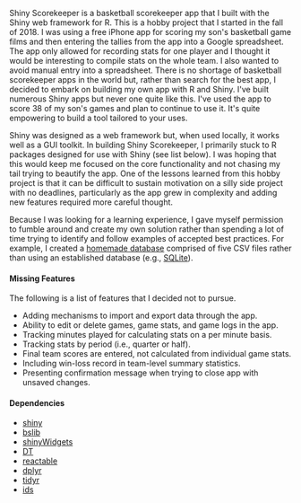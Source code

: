 
Shiny Scorekeeper is a basketball scorekeeper app that I built with the Shiny web framework for R. This is a hobby project that I started in the fall of 2018. I was using a free iPhone app for scoring my son's basketball game films and then entering the tallies from the app into a Google spreadsheet. The app only allowed for recording stats for one player and I thought it would be interesting to compile stats on the whole team. I also wanted to avoid manual entry into a spreadsheet. There is no shortage of basketball scorekeeper apps in the world but, rather than search for the best app, I decided to embark on building my own app with R and Shiny. I've built numerous Shiny apps but never one quite like this. I've used the app to score 38 of my son's games and plan to continue to use it. It's quite empowering to build a tool tailored to your uses.

Shiny was designed as a web framework but, when used locally, it works well as a GUI toolkit. In building Shiny Scorekeeper, I primarily stuck to R packages designed for use with Shiny (see list below). I was hoping that this would keep me focused on the core functionality and not chasing my tail trying to beautify the app. One of the lessons learned from this hobby project is that it can be difficult to sustain motivation on a silly side project with no deadlines, particularly as the app grew in complexity and adding new features required more careful thought.

Because I was looking for a learning experience, I gave myself permission to fumble around and create my own solution rather than spending a lot of time trying to identify and follow examples of accepted best practices. For example, I created a [homemade database](https://www.travishinkelman.com/post/dt-datatable-crud) comprised of five CSV files rather than using an established database (e.g., [SQLite](https://www.sqlite.org/index.html)).

#### Missing Features

The following is a list of features that I decided not to pursue.  

* Adding mechanisms to import and export data through the app. 
* Ability to edit or delete games, game stats, and game logs in the app.  
* Tracking minutes played for calculating stats on a per minute basis.
* Tracking stats by period (i.e., quarter or half).
* Final team scores are entered, not calculated from individual game stats.
* Including win-loss record in team-level summary statistics.
* Presenting confirmation message when trying to close app with unsaved changes.

#### Dependencies

* [shiny](https://shiny.posit.co)
* [bslib](https://rstudio.github.io/bslib/index.html)
* [shinyWidgets](https://dreamrs.github.io/shinyWidgets/index.html)
* [DT](https://rstudio.github.io/DT/)
* [reactable](https://glin.github.io/reactable/)
* [dplyr](https://dplyr.tidyverse.org)
* [tidyr](https://tidyr.tidyverse.org)
* [ids](https://reside-ic.github.io/ids/)
